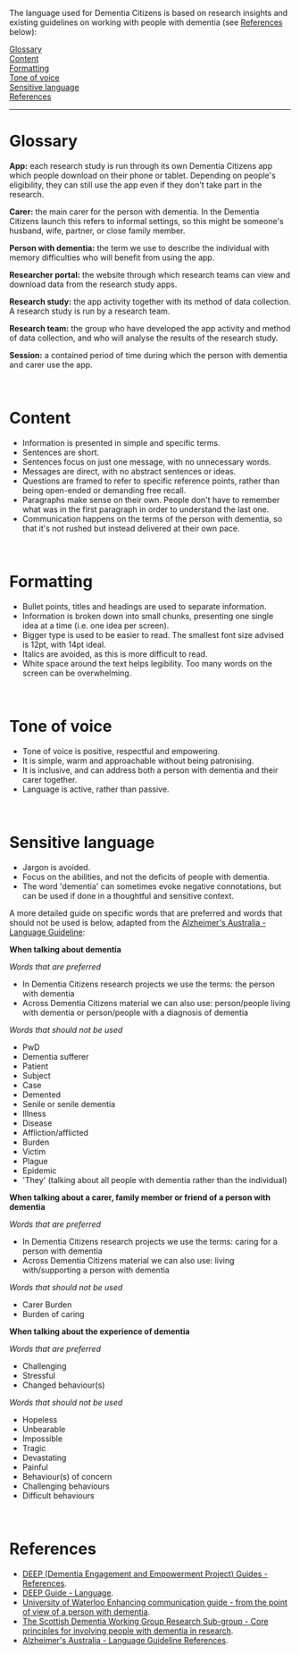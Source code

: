 The language used for Dementia Citizens is based on research insights and existing guidelines on working with people with dementia (see [References](#references) below):

[Glossary](#glossary)<br/>
[Content](#content)<br/>
[Formatting](#formatting)<br/>
[Tone of voice](#tone)<br/>
[Sensitive language](#sensitive-language)<br/>
[References](#references)
<br />
<hr />

# <span id="glossary">Glossary</span> #

**App:** each research study is run through its own Dementia Citizens app which people download on their phone or tablet. Depending on people's eligibility, they can still use the app even if they don't take part in the research.

**Carer:** the main carer for the person with dementia. In the Dementia Citizens launch this refers to informal settings, so this might be someone's husband, wife, partner, or close family member.

**Person with dementia:** the term we use to describe the individual with memory difficulties who will benefit from using the app.

**Researcher portal:** the website through which research teams can view and download data from the research study apps.

**Research study:** the app activity together with its method of data collection. A research study is run by a research team.

**Research team:** the group who have developed the app activity and method of data collection, and who will analyse the results of the research study.

**Session:** a contained period of time during which the person with dementia and carer use the app.

<br />

# <span id="content">Content</span> #

- Information is presented in simple and specific terms.
- Sentences are short.
- Sentences focus on just one message, with no unnecessary words.
- Messages are direct, with no abstract sentences or ideas.
- Questions are framed to refer to specific reference points, rather than being open-ended or demanding free recall.
- Paragraphs make sense on their own. People don't have to remember what was in the first paragraph in order to understand the last one.
- Communication happens on the terms of the person with dementia, so that it's not rushed but instead delivered at their own pace.

<br />

# <span id="formatting">Formatting</span> #

- Bullet points, titles and headings are used to separate information.
- Information is broken down into small chunks, presenting one single idea at a time (i.e. one idea per screen).
- Bigger type is used to be easier to read. The smallest font size advised is 12pt, with 14pt ideal.
- Italics are avoided, as this is more difficult to read.
- White space around the text helps legibility. Too many words on the screen can be overwhelming.

<br />

# <span id="tone">Tone of voice</span> #

- Tone of voice is positive, respectful and empowering.
- It is simple, warm and approachable without being patronising.
- It is inclusive, and can address both a person with dementia and their carer together.
- Language is active, rather than passive.

<br />

# <span id="sensitive-language">Sensitive language</span> #

- Jargon is avoided.
- Focus on the abilities, and not the deficits of people with dementia.
- The word 'dementia' can sometimes evoke negative connotations, but can be used if done in a thoughtful and sensitive context.

A more detailed guide on specific words that are preferred and words that should not be used is below, adapted from the [Alzheimer's Australia - Language Guideline](language-guidelines-full.pdf):

**When talking about dementia**

*Words that are preferred*

- In Dementia Citizens research projects we use the terms: the person with dementia
- Across Dementia Citizens material we can also use: person/people living with dementia or person/people with a diagnosis of dementia

*Words that should not be used*

- PwD
- Dementia sufferer
- Patient
- Subject
- Case
- Demented
- Senile or senile dementia
- Illness
- Disease
- Affliction/afflicted
- Burden
- Victim
- Plague
- Epidemic
- 'They' (talking about all people with dementia rather than the individual)

**When talking about a carer, family member or friend of a person with dementia**

*Words that are preferred*

- In Dementia Citizens research projects we use the terms: caring for a person with dementia
- Across Dementia Citizens material we can also use: living with/supporting a person with dementia

*Words that should not be used*

- Carer Burden
- Burden of caring

**When talking about the experience of dementia**

*Words that are preferred*

- Challenging
- Stressful
- Changed behaviour(s)

*Words that should not be used*

- Hopeless
- Unbearable
- Impossible
- Tragic
- Devastating
- Painful
- Behaviour(s) of concern
- Challenging behaviours
- Difficult behaviours

<br />

# <span id="references">References</span> #

- [DEEP (Dementia Engagement and Empowerment Project) Guides - References](http://dementiavoices.org.uk/resources/deep-guides/).
- [DEEP Guide - Language](DEEP-Guide-Language.pdf).
- [University of Waterloo Enhancing communication guide - from the point of view of a person with dementia](https://uwaterloo.ca/murray-alzheimer-research-and-education-program/education-and-knowledge-translation/products-education-tools/by-us-for-us-guides/enhancing-communication/communication-challenges-social-situations).
- [The Scottish Dementia Working Group Research Sub-group - Core principles for involving people with dementia in research](Involving-people-with-dementia-in-research1.pdf).
- [Alzheimer's Australia - Language Guideline References](https://fightdementia.org.au/about-dementia/resources/dementia-language-guidelines).
